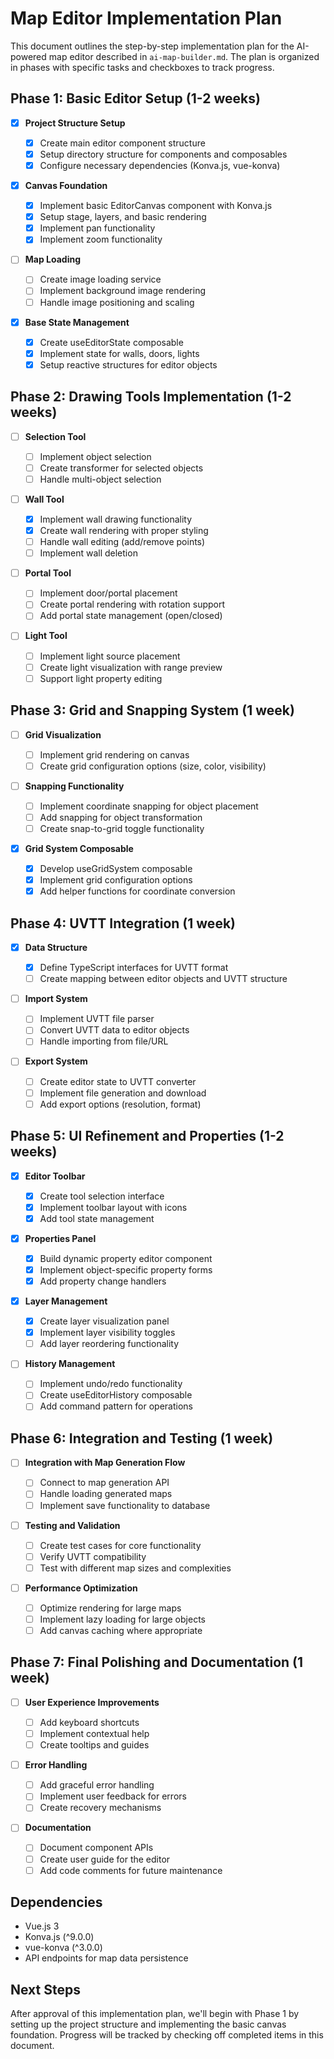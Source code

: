 # Map Editor Implementation Plan

This document outlines the step-by-step implementation plan for the AI-powered map editor described in `ai-map-builder.md`. The plan is organized in phases with specific tasks and checkboxes to track progress.

## Phase 1: Basic Editor Setup (1-2 weeks)

- [x] **Project Structure Setup**

  - [x] Create main editor component structure
  - [x] Setup directory structure for components and composables
  - [x] Configure necessary dependencies (Konva.js, vue-konva)

- [x] **Canvas Foundation**

  - [x] Implement basic EditorCanvas component with Konva.js
  - [x] Setup stage, layers, and basic rendering
  - [x] Implement pan functionality
  - [x] Implement zoom functionality

- [ ] **Map Loading**

  - [ ] Create image loading service
  - [ ] Implement background image rendering
  - [ ] Handle image positioning and scaling

- [x] **Base State Management**
  - [x] Create useEditorState composable
  - [x] Implement state for walls, doors, lights
  - [x] Setup reactive structures for editor objects

## Phase 2: Drawing Tools Implementation (1-2 weeks)

- [ ] **Selection Tool**

  - [ ] Implement object selection
  - [ ] Create transformer for selected objects
  - [ ] Handle multi-object selection

- [ ] **Wall Tool**

  - [x] Implement wall drawing functionality
  - [x] Create wall rendering with proper styling
  - [ ] Handle wall editing (add/remove points)
  - [ ] Implement wall deletion

- [ ] **Portal Tool**
  - [ ] Implement door/portal placement
  - [ ] Create portal rendering with rotation support
  - [ ] Add portal state management (open/closed)
- [ ] **Light Tool**
  - [ ] Implement light source placement
  - [ ] Create light visualization with range preview
  - [ ] Support light property editing

## Phase 3: Grid and Snapping System (1 week)

- [ ] **Grid Visualization**

  - [ ] Implement grid rendering on canvas
  - [ ] Create grid configuration options (size, color, visibility)

- [ ] **Snapping Functionality**

  - [ ] Implement coordinate snapping for object placement
  - [ ] Add snapping for object transformation
  - [ ] Create snap-to-grid toggle functionality

- [x] **Grid System Composable**
  - [x] Develop useGridSystem composable
  - [x] Implement grid configuration options
  - [x] Add helper functions for coordinate conversion

## Phase 4: UVTT Integration (1 week)

- [x] **Data Structure**

  - [x] Define TypeScript interfaces for UVTT format
  - [ ] Create mapping between editor objects and UVTT structure

- [ ] **Import System**

  - [ ] Implement UVTT file parser
  - [ ] Convert UVTT data to editor objects
  - [ ] Handle importing from file/URL

- [ ] **Export System**
  - [ ] Create editor state to UVTT converter
  - [ ] Implement file generation and download
  - [ ] Add export options (resolution, format)

## Phase 5: UI Refinement and Properties (1-2 weeks)

- [x] **Editor Toolbar**

  - [x] Create tool selection interface
  - [x] Implement toolbar layout with icons
  - [x] Add tool state management

- [x] **Properties Panel**

  - [x] Build dynamic property editor component
  - [x] Implement object-specific property forms
  - [x] Add property change handlers

- [x] **Layer Management**

  - [x] Create layer visualization panel
  - [x] Implement layer visibility toggles
  - [ ] Add layer reordering functionality

- [ ] **History Management**
  - [ ] Implement undo/redo functionality
  - [ ] Create useEditorHistory composable
  - [ ] Add command pattern for operations

## Phase 6: Integration and Testing (1 week)

- [ ] **Integration with Map Generation Flow**

  - [ ] Connect to map generation API
  - [ ] Handle loading generated maps
  - [ ] Implement save functionality to database

- [ ] **Testing and Validation**

  - [ ] Create test cases for core functionality
  - [ ] Verify UVTT compatibility
  - [ ] Test with different map sizes and complexities

- [ ] **Performance Optimization**
  - [ ] Optimize rendering for large maps
  - [ ] Implement lazy loading for large objects
  - [ ] Add canvas caching where appropriate

## Phase 7: Final Polishing and Documentation (1 week)

- [ ] **User Experience Improvements**

  - [ ] Add keyboard shortcuts
  - [ ] Implement contextual help
  - [ ] Create tooltips and guides

- [ ] **Error Handling**

  - [ ] Add graceful error handling
  - [ ] Implement user feedback for errors
  - [ ] Create recovery mechanisms

- [ ] **Documentation**
  - [ ] Document component APIs
  - [ ] Create user guide for the editor
  - [ ] Add code comments for future maintenance

## Dependencies

- Vue.js 3
- Konva.js (^9.0.0)
- vue-konva (^3.0.0)
- API endpoints for map data persistence

## Next Steps

After approval of this implementation plan, we'll begin with Phase 1 by setting up the project structure and implementing the basic canvas foundation. Progress will be tracked by checking off completed items in this document.
